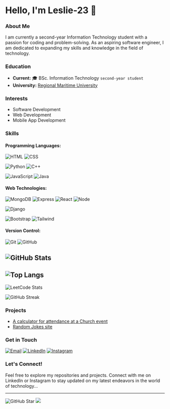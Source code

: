 # Hello, I'm Leslie-23 👋

### About Me
I am currently a second-year Information Technology student with a passion for coding and problem-solving. As an aspiring software engineer, I am dedicated to expanding my skills and knowledge in the field of technology.

### Education
- **Current:** 🎓 BSc. Information Technology `second-year student`  
- **University:** [Regional Maritime University](https://rmu.edu.gh/)

### Interests
- Software Development
- Web Development
- Mobile App Development

### Skills
#### Programming Languages: 
  ![HTML](https://img.shields.io/badge/-HTML5-E34F26?logo=html5&logoColor=white&style=for-the-badge)
  ![CSS](https://img.shields.io/badge/-CSS3-1572B6?logo=css3&logoColor=white&style=for-the-badge)
  
  ![Python](https://img.shields.io/badge/-Python-3776AB?logo=python&logoColor=white&style=for-the-badge)
  ![C++](https://img.shields.io/badge/-C++-00599C?logo=c%2B%2B&logoColor=white&style=for-the-badge)
  
  ![JavaScript](https://img.shields.io/badge/-JavaScript-F7DF1E?logo=javascript&logoColor=black&style=for-the-badge)
  ![Java](https://img.shields.io/badge/-Java-007396?logo=java&logoColor=white&style=for-the-badge)
  
#### Web Technologies:
  ![MongoDB](https://img.shields.io/badge/-MongoDB-47A248?logo=mongodb&logoColor=white&style=for-the-badge)
  ![Express](https://img.shields.io/badge/-Express.js-000000?logo=express&logoColor=white&style=for-the-badge)
  ![React](https://img.shields.io/badge/-React-61DAFB?logo=react&logoColor=black&style=for-the-badge)
  ![Node](https://img.shields.io/badge/-Node.js-339933?logo=node.js&logoColor=white&style=for-the-badge)
  
  ![Django](https://img.shields.io/badge/-Django-092E20?logo=django&logoColor=white&style=for-the-badge)
  
  ![Bootstrap](https://img.shields.io/badge/-Bootstrap-7952B3?logo=bootstrap&logoColor=white&style=for-the-badge)
  ![Tailwind](https://img.shields.io/badge/-Tailwind%20CSS-38B2AC?logo=tailwind-css&logoColor=white&style=for-the-badge)
  
#### Version Control:
  ![Git](https://img.shields.io/badge/-Git-F05032?logo=git&logoColor=white&style=for-the-badge)
  ![GitHub](https://img.shields.io/badge/-GitHub-181717?logo=github&logoColor=white&style=for-the-badge)

![GitHub Stats](https://github-readme-stats.vercel.app/api?username=Leslie-23&show_icons=true&theme=radical)
---
![Top Langs](https://github-readme-stats.vercel.app/api/top-langs/?username=Leslie-23&layout=compact&theme=radical)
---
![LeetCode Stats](https://leetcard.jacoblin.cool/leslieajayi27?theme=dark&font=Montserrat&ext=contest)

![GitHub Streak](https://github-readme-streak-stats.herokuapp.com/?user=Leslie-23&theme=dark)



### Projects
- [A calculator for attendance at a Church event](https://wci-spintex.netlify.app/)
- [Random Jokes site](https://mordecai-and-rigby-fun2.netlify.app/)

### Get in Touch

[![Email](https://img.shields.io/badge/-Email-D14836?logo=gmail&logoColor=white&style=for-the-badge)](mailto:leslieajayi27@gmail.com)
[![LinkedIn](https://img.shields.io/badge/-LinkedIn-0A66C2?logo=linkedin&logoColor=white&style=for-the-badge)](https://www.linkedin.com/in/leslie-paul-ajayi-45a725279?utm_source=share&utm_campaign=share_via&utm_content=profile&utm_medium=android_app)
[![Instagram](https://img.shields.io/badge/-Instagram-E4405F?logo=instagram&logoColor=white&style=for-the-badge)](https://www.instagram.com/i_am.leslie/)

### Let's Connect!
Feel free to explore my repositories and projects. Connect with me on LinkedIn or Instagram to stay updated on my latest endeavors in the world of technology...




---
![GitHub Star](https://img.shields.io/badge/GitHub%20Star-000000?style=for-the-badge&logo=github&logoColor=white)
[![](https://visitcount.itsvg.in/api?id=Leslie-23&label=Profile%20Views&icon=2&pretty=true)](https://visitcount.itsvg.in)

<!--START_SECTION:waka-->
<!--
- **JavaScript**: 10 hrs 23 mins
- **HTML**: 5 hrs 40 mins
- **CSS**: 3 hrs 15 mins
-->
<!--END_SECTION:waka-->



